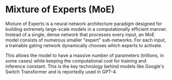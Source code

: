 # Mixture of Experts (MoE)

Mixture of Experts is a neural network architecture paradigm designed for building extremely large-scale models in a computationally efficient manner. Instead of a single, dense network that processes every input, an MoE model consists of numerous smaller "expert" sub-networks. For each input, a trainable gating network dynamically chooses which experts to activate.

This allows the model to have a massive number of parameters (trillions, in some cases) while keeping the computational cost for training and inference constant. This is the key technology behind models like Google's Switch Transformer and is reportedly used in GPT-4. 
